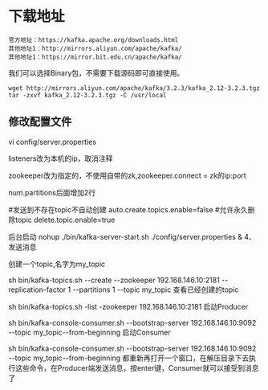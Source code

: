 # 下载地址

```
官方地址：https://kafka.apache.org/downloads.html
其他地址1：http://mirrors.aliyun.com/apache/kafka/
其他地址1：https://mirror.bit.edu.cn/apache/kafka/
```

我们可以选择Binary包，不需要下载源码即可直接使用。

```
wget http://mirrors.aliyun.com/apache/kafka/3.2.3/kafka_2.12-3.2.3.tgz
tar -zxvf kafka_2.12-3.2.3.tgz -C /usr/local
```

## 修改配置文件

vi config/server.properties

listeners改为本机的ip，取消注释

zookeeper改为指定的，不使用自带的zk,zookeeper.connect = zk的ip:port

num.partitions后面增加2行

#发送到不存在topic不自动创建
auto.create.topics.enable=false
#允许永久删除topic
delete.topic.enable=true

后台启动
nohup ./bin/kafka-server-start.sh ./config/server.properties & 
4、发送消息

创建一个topic,名字为my_topic

sh bin/kafka-topics.sh --create --zookeeper 192.168.146.10:2181 --replication-factor 1 --partitions 1 --topic my_topic
查看已经创建的topic

sh bin/kafka-topics.sh -list -zookeeper 192.168.146.10:2181
启动Producer

sh bin/kafka-console-consumer.sh --bootstrap-server 192.168.146.10:9092 --topic my_topic--from-beginning
启动Consumer

sh bin/kafka-console-consumer.sh --bootstrap-server 192.168.146.10:9092 --topic my_topic--from-beginning
都重新再打开一个窗口，在解压目录下去执行这些命令，在Producer端发送消息，按enter键，Consumer就可以接受到消息了
